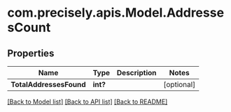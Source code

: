 # com.precisely.apis.Model.AddressesCount
## Properties

Name | Type | Description | Notes
------------ | ------------- | ------------- | -------------
**TotalAddressesFound** | **int?** |  | [optional] 

[[Back to Model list]](../README.md#documentation-for-models) [[Back to API list]](../README.md#documentation-for-api-endpoints) [[Back to README]](../README.md)

